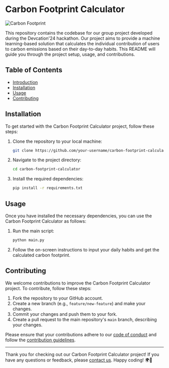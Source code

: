 # Carbon Footprint Calculator

![Carbon Footprint](https://img.shields.io/badge/Carbon%20Footprint-ML%20Calculator-brightgreen)

This repository contains the codebase for our group project developed during the Devcation'24 hackathon. Our project aims to provide a machine learning-based solution that calculates the individual contribution of users to carbon emissions based on their day-to-day habits. This README will guide you through the project setup, usage, and contributions.

## Table of Contents

- [Introduction](#carbon-footprint-calculator)
- [Installation](#installation)
- [Usage](#usage)
- [Contributing](#contributing)

## Installation

To get started with the Carbon Footprint Calculator project, follow these steps:

1. Clone the repository to your local machine:
   ```bash
   git clone https://github.com/your-username/carbon-footprint-calculator.git
   ```

2. Navigate to the project directory:
   ```bash
   cd carbon-footprint-calculator
   ```

3. Install the required dependencies:
   ```bash
   pip install -r requirements.txt
   ```

## Usage

Once you have installed the necessary dependencies, you can use the Carbon Footprint Calculator as follows:

1. Run the main script:
   ```bash
   python main.py
   ```

2. Follow the on-screen instructions to input your daily habits and get the calculated carbon footprint.

## Contributing

We welcome contributions to improve the Carbon Footprint Calculator project. To contribute, follow these steps:

1. Fork the repository to your GitHub account.
2. Create a new branch (e.g., `feature/new-feature`) and make your changes.
3. Commit your changes and push them to your fork.
4. Create a pull request to the main repository's `main` branch, describing your changes.

Please ensure that your contributions adhere to our [code of conduct](CODE_OF_CONDUCT.md) and follow the [contribution guidelines](CONTRIBUTING.md).

---

Thank you for checking out our Carbon Footprint Calculator project! If you have any questions or feedback, please [contact us](mailto:your-email@example.com). Happy coding! 🌍🌱
